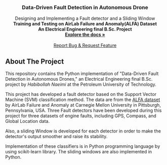 <div id="top"></div>

<!-- PROJECT LOGO -->
<br />
<div align="center">


  <h3 align="center">Data-Driven Fault Detection in Autonomous Drone</h3>

  <p align="center">
    Designing and Implementing a Fault detector and a Sliding Window 
    <br />
    <b> Training and Testing on AirLab Failure and Anomaly(ALFA) Dataset </b>
    <br />
    <b> An Electrical Engineering final B.Sc. Project </b>
    <br />
    <a href="https://github.com/HabibNaeimi/Data-Driven-Fault-Detection"><strong>Explore the docs »</strong></a>
    <br />
    <br />
    <a href="https://github.com/HabibNaeimi/Data-Driven-Fault-Detection//issues">Report Bug & Request Feature</a>
  </p>
</div>





## About The Project
This repository contains the Python implementation of "Data-Driven Fault Detection in Autonomous Drones," an Electrical Engineering final B.Sc. project by *Habibollah Naeimi* at the Petroleum University of Technology.


This project has developed a fault detector based on the Support Vector Machine (SVM) classification method. The data are from the [ALFA dataset](https://theairlab.org/alfa-dataset/) by AirLab Failure and Anomaly at Carnegie Mellon University in Pittsburgh, Pennsylvania, USA. Three Fault detectors have been developed during this project for three datasets of engine faults, including GPS, Compass, and Global Location data. 

Also, a sliding Window is developed for each detector in order to make the detector's output smoother and raise its stability.

Implementation of these classifiers is in Python programming language by using scikit-learn library. The sliding windows are also implemented in Python.
